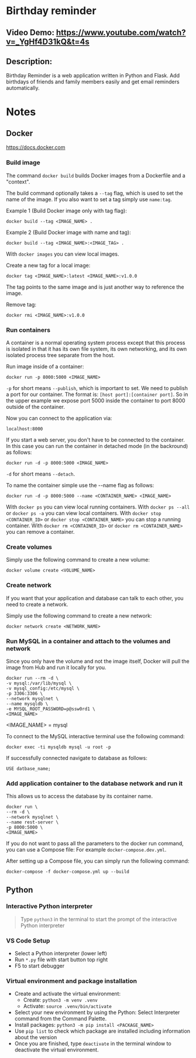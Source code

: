 # Birthday reminder

## Video Demo: https://www.youtube.com/watch?v=_YgHf4D31kQ&t=4s

## Description:

Birthday Reminder is a web application written in Python and Flask.
Add birthdays of friends and family members easily and get email reminders automatically.

# Notes

## Docker

https://docs.docker.com

### Build image

The command `docker build` builds Docker images from a Dockerfile and a "context".

The build command optionally takes a `--tag` flag, which is used to set the name
of the image. If you also want to set a tag simply use `name:tag`.

Example 1 (Build Docker image only with tag flag):

```
docker build --tag <IMAGE_NAME> .
```

Example 2 (Build Docker image with name and tag):

```
docker build --tag <IMAGE_NAME>:<IMAGE_TAG> .
```

With `docker images` you can view local images.

Create a new tag for a local image:

```
docker tag <IMAGE_NAME>:latest <IMAGE_NAME>:v1.0.0
```

The tag points to the same image and is just another way to reference the image.

Remove tag:

```
docker rmi <IMAGE_NAME>:v1.0.0
```

### Run containers

A container is a normal operating system process except that this process is
isolated in that it has its own file system, its own networking, and its own
isolated process tree separate from the host.

Run image inside of a container:

```
docker run -p 8000:5000 <IMAGE_NAME>
```

`-p` for short means `--publish`, which is important to set. We need to publish
a port for our container. The format is: `[host port]:[container port]`.
So in the upper example we expose port 5000 inside the container to port 8000
outside of the container.

Now you can connect to the application via:

```
localhost:8000
```

If you start a web server, you don't have to be connected to the container. In this
case you can run the container in detached mode (in the backround) as follows:

```
docker run -d -p 8000:5000 <IMAGE_NAME>
```

`-d` for short means `--detach`.

To name the container simple use the --name flag as follows:

```
docker run -d -p 8000:5000 --name <CONTAINER_NAME> <IMAGE_NAME>
```

With `docker ps` you can view local running containers.
With `docker ps --all` or `docker ps -a` you can view local containers.
With `docker stop <CONTAINER_ID>` or `docker stop <CONTAINER_NAME>` you can stop a running container.
With `docker rm <CONTAINER_ID>` or `docker rm <CONTAINER_NAME>` you can remove a container.

### Create volumes

Simply use the following command to create a new volume:

```
docker volume create <VOLUME_NAME>
```

### Create network

If you want that your application and database can talk to each other, you need
to create a network.

Simply use the following command to create a new network:

```
docker network create <NETWORK_NAME>
```

### Run MySQL in a container and attach to the volumes and network

Since you only have the volume and not the image itself, Docker will pull the image
from Hub and run it locally for you.

```
docker run --rm -d \
-v mysql:/var/lib/mysql \
-v mysql_config:/etc/mysql \
-p 3306:3306 \
--network mysqlnet \
--name mysqldb \
-e MYSQL_ROOT_PASSWORD=p@ssw0rd1 \
<IMAGE_NAME>
```

<IMAGE_NAME> = mysql

To connect to the MySQL interactive terminal use the following command:

```
docker exec -ti mysqldb mysql -u root -p
```

If successfully connected navigate to database as follows:

```
USE datbase_name;
```

### Add application container to the database network and run it

This allows us to access the database by its container name.

```
docker run \
--rm -d \
--network mysqlnet \
--name rest-server \
-p 8000:5000 \
<IMAGE_NAME>
```

If you do not want to pass all the parameters to the docker run command, you can
use a Compose file: For example `docker-compose.dev.yml`.

After setting up a Compose file, you can simply run the following command:

```
docker-compose -f docker-compose.yml up --build
```

## Python

### Interactive Python interpreter

> Type `python3` in the terminal to start the prompt of the interactive Python interpreter

### VS Code Setup

- Select a Python interpreter (lower left)
- Run `*.py` file with start button top right
- F5 to start debugger

### Virtual environment and package installation

- Create and activate the virtual environment:
  - Create: `python3 -m venv .venv`
  - Activate: `source .venv/bin/activate`
- Select your new environment by using the Python: Select Interpreter command from the Command Palette.
- Install packages: `python3 -m pip install <PACKAGE_NAME>`
- Use `pip list` to check which package are installed including information about the version
- Once you are finished, type `deactivate` in the terminal window to deactivate the virtual environment.
